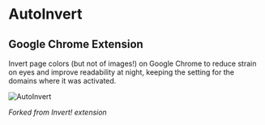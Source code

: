 # AutoInvert 
## Google Chrome Extension

Invert page colors (but not of images!) on Google Chrome to reduce strain on eyes and improve readability at night, keeping the setting for the domains where it was activated. 

![AutoInvert](https://i.ibb.co/YQwbQgh/big-logo-cover-freestyle.png)

*Forked from Invert! extension*